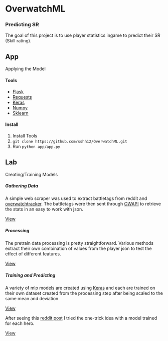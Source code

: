 # OverwatchML

### Predicting SR

The goal of this project is to use player statistics ingame to predict their SR (Skill rating).

## App

Applying the Model

#### Tools
* [Flask](http://flask.pocoo.org/)
* [Requests](http://docs.python-requests.org/en/master/)
* [Keras](https://keras.io/)
* [Numpy](http://www.numpy.org/)
* [Sklearn](http://scikit-learn.org/stable/)

#### Install
1. Install Tools
2. ```git clone https://github.com/sshh12/OverwatchML.git```
3. Run ```python app/app.py```

## Lab

Creating/Training Models

##### Gathering Data

A simple web scraper was used to extract battletags from reddit and [overwatchtracker](https://overwatchtracker.com/leaderboards/pc/global). The battletags
were then sent through [OWAPI](https://github.com/SunDwarf/OWAPI/blob/master/api.md) to retrieve the stats
in an easy to work with json.

[View](https://github.com/sshh12/OverwatchML/blob/master/lab/OverwatchGatherData.ipynb)

##### Processing

The pretrain data processing is pretty straightforward. Various methods extract their own combination
of values from the player json to test the effect of different features.

[View](https://github.com/sshh12/OverwatchML/blob/master/lab/OverwatchProcessData.ipynb)

##### Training and Predicting

A variety of mlp models are created using [Keras](https://keras.io/) and each are trained on their own dataset created from the processing step after being scaled to the same mean and deviation.

[View](https://github.com/sshh12/OverwatchML/blob/master/lab/OverwatchPredictSR.ipynb)

After seeing this [reddit post](https://www.reddit.com/r/Overwatch/comments/6vcoex/i_used_deep_learning_to_guess_your_sr_estimate/) I tried the one-trick idea with a model trained for each hero.

[View](https://github.com/sshh12/OverwatchML/blob/master/lab/OverwatchPredictHeroSR.ipynb)